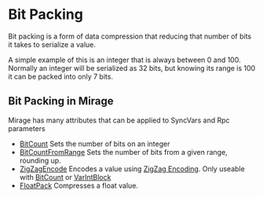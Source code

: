 # Bit Packing

Bit packing is a form of data compression that reducing that number of bits it takes to serialize a value.

A simple example of this is an integer that is always between 0 and 100. Normally an integer will be serialized as 32 bits, but knowing its range is 100 it can be packed into only 7 bits.

## Bit Packing in Mirage

Mirage has many attributes that can be applied to SyncVars and Rpc parameters

- [BitCount](./BitCount.md) Sets the number of bits on an integer
- [BitCountFromRange](./BitCountFromRange.md) Sets the number of bits from a given range, rounding up.
- [ZigZagEncode](./ZigZagEncode.md) Encodes a value using [ZigZag Encoding](https://gist.github.com/mfuerstenau/ba870a29e16536fdbaba). Only useable with [BitCount](./BitCount.md) or [VarIntBlock](./VarIntBlock.md)
- [FloatPack](./FloatPack.md) Compresses a float value.